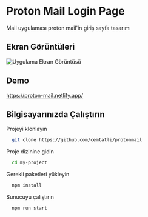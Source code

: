 
# Proton Mail Login Page

Mail uygulaması proton mail'in giriş sayfa tasarımı


## Ekran Görüntüleri

![Uygulama Ekran Görüntüsü](https://i.hizliresim.com/2cggdhj.png)

  
## Demo

https://proton-mail.netlify.app/

  
## Bilgisayarınızda Çalıştırın

Projeyi klonlayın

```bash
  git clone https://github.com/cemtatli/protonmail
```

Proje dizinine gidin

```bash
  cd my-project
```

Gerekli paketleri yükleyin

```bash
  npm install
```

Sunucuyu çalıştırın

```bash
  npm run start
```

  
